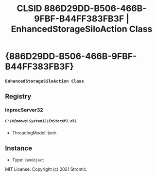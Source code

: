 ﻿---
title: "CLSID 886D29DD-B506-466B-9FBF-B44FF383FB3F | EnhancedStorageSiloAction Class"
excerpt: What is COM-Object CLSID 886D29DD-B506-466B-9FBF-B44FF383FB3F?
---

# {886D29DD-B506-466B-9FBF-B44FF383FB3F}

### `EnhancedStorageSiloAction Class`

## Registry


### InprocServer32

##### `C:\Windows\System32\EhStorAPI.dll`
* ThreadingModel: `Both`

## Instance

* Type: `ComObject`

MIT License. Copyright (c) 2021 Strontic.


